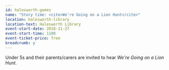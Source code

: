 ```yaml
---
id: halesworth-games
name: "Story time: <cite>We're Going on a Lion Hunt</cite>"
location: halesworth-library
location-text: Halesworth Library
event-start-date: 2018-11-27
event-start-time: 1100
event-ticket-price: free
breadcrumb: y
---
```


Under 5s and their parents/carers are invited to hear <cite>We're Going on a Lion Hunt</cite>.
